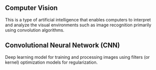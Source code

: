 **Computer Vision**
--
This is a type of artificial intelligence that enables computers to interpret and analyze the visual environments such as image recognition primarily using convolution algorithms.

Convolutional Neural Network (CNN)
--
Deep learning model for training and processing images using filters (or kernel) optimization models for regularization.
